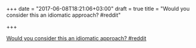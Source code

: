 +++
date = "2017-06-08T18:21:06+03:00"
draft = true
title = "Would you consider this an idiomatic approach?  #reddit"

+++

<p><a href="https://t.co/TL1hyqOcOc">Would you consider this an idiomatic approach?  #reddit</a></p>